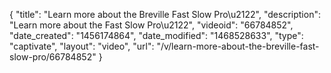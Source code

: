 {
    "title": "Learn more about the Breville Fast Slow Pro\u2122",
    "description": "Learn more about the Fast Slow Pro\u2122",
    "videoid": "66784852",
    "date_created": "1456174864",
    "date_modified": "1468528633",
    "type": "captivate",
    "layout": "video",
    "url": "\/v\/learn-more-about-the-breville-fast-slow-pro\/66784852"
}
